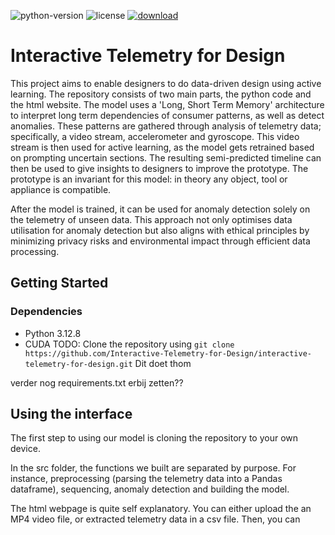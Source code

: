 ![python-version](https://img.shields.io/badge/python-v3.12.8-blue)
![license](https://img.shields.io/badge/license-GPLv3-blue)
[![download](https://img.shields.io/badge/download-.zip-brightgreen)](https://github.com/Interactive-Telemetry-for-Design/interactive-telemetry-for-design/archive/refs/heads/main.zip)

# Interactive Telemetry for Design

This project aims to enable designers to do data-driven design using active learning. 
The repository consists of two main parts, the python code and the html website.
The model uses a 'Long, Short Term Memory' architecture to interpret long term dependencies of consumer patterns, as well as detect anomalies. 
These patterns are gathered through analysis of telemetry data; specifically, a video stream, accelerometer and gyroscope. 
This video stream is then used for active learning, as the model gets retrained based on prompting uncertain sections. 
The resulting semi-predicted timeline can then be used to give insights to designers to improve the prototype. 
The prototype is an invariant for this model: in theory any object, tool or appliance is compatible.

After the model is trained, it can be used for anomaly detection solely on the telemetry of unseen data. This approach not only optimises data utilisation for anomaly detection but also aligns with ethical principles by minimizing privacy risks and environmental impact through efficient data processing.

## Getting Started
### Dependencies
- Python 3.12.8
- CUDA 
TODO:
Clone the repository using `git clone https://github.com/Interactive-Telemetry-for-Design/interactive-telemetry-for-design.git`
Dit doet thom

verder nog requirements.txt erbij zetten??

## Using the interface
The first step to using our model is cloning the repository to your own device.


In the src folder, the functions we built are separated by purpose. 
For instance, preprocessing (parsing the telemetry data into a Pandas dataframe), sequencing, anomaly detection and building the model.

The html webpage is quite self explanatory. You can either upload the an MP4 video file, or extracted telemetry data in a csv file.
Then, you can 



